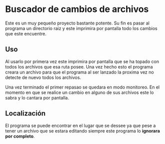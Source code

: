# Buscador de cambios de archivos

Este es un muy pequeño proyecto bastante potente. Su fin es pasar al programa un directorio raiz y este imprimira por pantalla todo los cambios que este encuentre.

## Uso

Al usarlo por primera vez este imprimira por pantalla que se ha topado con todos los archivos que esa ruta posee. Una vez hecho esto el programa creara un archivo para que el programa al ser lanzado la proxima vez no detecte de nuevo todos los archivos.

Una vez terminado el primer repasao se quedara en modo monitoreo. En el momento en que se realice un cambio en alguno de sus archivos este lo sabra y lo cantara por pantalla.

## Localización

El programa se puede encontrar en el lugar que se dessee ya que pese a tener un archivo que se estara editando siempre este programa lo **ignorara por completo**.
